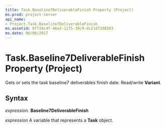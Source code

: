 ```yaml
---
title: Task.Baseline7DeliverableFinish Property (Project)
ms.prod: project-server
api_name:
- Project.Task.Baseline7DeliverableFinish
ms.assetid: 6f724c4f-46a3-1175-39c9-dc21d7196593
ms.date: 06/08/2017
---
```



# Task.Baseline7DeliverableFinish Property (Project)

Gets or sets the task baseline7 deliverables finish date. Read/write **Variant**.


## Syntax

 _expression_. **Baseline7DeliverableFinish**

 _expression_ A variable that represents a **Task** object.



